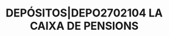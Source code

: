 ---
layout: asset
title: DEPÓSITOS|DEPO2702104 LA                                CAIXA DE PENSIONS
isin: DEPO2702104
---